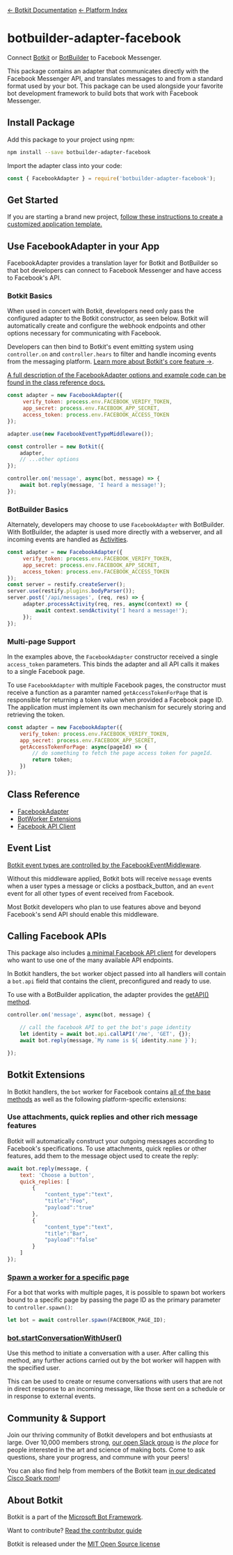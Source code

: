 [&larr; Botkit Documentation](..)  [&larr; Platform Index](index.md) 

# botbuilder-adapter-facebook
Connect [Botkit](https://www.npmjs.com/package/botkit) or [BotBuilder](https://www.npmjs.com/package/botbuilder) to Facebook Messenger.

This package contains an adapter that communicates directly with the Facebook Messenger API,
and translates messages to and from a standard format used by your bot. This package can be used alongside your favorite bot development framework to build bots that work with Facebook Messenger.

## Install Package

Add this package to your project using npm:

```bash
npm install --save botbuilder-adapter-facebook
```

Import the adapter class into your code:

```javascript
const { FacebookAdapter } = require('botbuilder-adapter-facebook');
```

## Get Started

If you are starting a brand new project, [follow these instructions to create a customized application template.](https://botkit.ai/getstarted.html)

## Use FacebookAdapter in your App

FacebookAdapter provides a translation layer for Botkit and BotBuilder so that bot developers can connect to Facebook Messenger and have access to Facebook's API.

### Botkit Basics

When used in concert with Botkit, developers need only pass the configured adapter to the Botkit constructor, as seen below. Botkit will automatically create and configure the webhook endpoints and other options necessary for communicating with Facebook.

Developers can then bind to Botkit's event emitting system using `controller.on` and `controller.hears` to filter and handle incoming events from the messaging platform. [Learn more about Botkit's core feature &rarr;](../index.md).

[A full description of the FacebookAdapter options and example code can be found in the class reference docs.](../reference/facebook.md#create-a-new-facebookadapter)

```javascript
const adapter = new FacebookAdapter({
     verify_token: process.env.FACEBOOK_VERIFY_TOKEN,
     app_secret: process.env.FACEBOOK_APP_SECRET,
     access_token: process.env.FACEBOOK_ACCESS_TOKEN
});

adapter.use(new FacebookEventTypeMiddleware());

const controller = new Botkit({
    adapter,
    // ...other options
});

controller.on('message', async(bot, message) => {
    await bot.reply(message, 'I heard a message!');
});
```

### BotBuilder Basics

Alternately, developers may choose to use `FacebookAdapter` with BotBuilder. With BotBuilder, the adapter is used more directly with a webserver, and all incoming events are handled as [Activities](https://docs.microsoft.com/en-us/javascript/api/botframework-schema/activity?view=botbuilder-ts-latest).

```javascript
const adapter = new FacebookAdapter({
     verify_token: process.env.FACEBOOK_VERIFY_TOKEN,
     app_secret: process.env.FACEBOOK_APP_SECRET,
     access_token: process.env.FACEBOOK_ACCESS_TOKEN
});
const server = restify.createServer();
server.use(restify.plugins.bodyParser());
server.post('/api/messages', (req, res) => {
     adapter.processActivity(req, res, async(context) => {
         await context.sendActivity('I heard a message!');
     });
});
```

### Multi-page Support

In the examples above, the `FacebookAdapter` constructor received a single `access_token` parameters. This binds the adapter and all API calls it makes to a single Facebook page.

To use `FacebookAdapter` with multiple Facebook pages, the constructor must receive a function as a paramter named `getAccessTokenForPage` that is responsible for returning a token value when provided a Facebook page ID. The application must implement its own mechanism for securely storing and retrieving the token.

```javascript
const adapter = new FacebookAdapter({
    verify_token: process.env.FACEBOOK_VERIFY_TOKEN,
    app_secret: process.env.FACEBOOK_APP_SECRET,
    getAccessTokenForPage: async(pageId) => { 
        // do something to fetch the page access token for pageId.
        return token;
    })
});
```

## Class Reference

* [FacebookAdapter](../reference/facebook.md#facebookadapter)
* [BotWorker Extensions](../reference/facebook.md#facebookbotworker)
* [Facebook API Client](../reference/facebook.md#facebookapi)

## Event List

[Botkit event types are controlled by the FacebookEventMiddleware](../reference/facebook.md#facebookeventtypemiddleware).

Without this middleware applied, Botkit bots will receive `message` events when a user types a message or clicks a postback_button, and an `event` event for all other types of event received from Facebook.

Most Botkit developers who plan to use features above and beyond Facebook's send API should enable this middleware.

## Calling Facebook APIs

This package also includes [a minimal Facebook API client](../reference/facebook.md#facebookapi) for developers who want to use one of the many available API endpoints.

In Botkit handlers, the `bot` worker object passed into all handlers will contain a `bot.api` field that contains the client, preconfigured and ready to use.

To use with a BotBuilder application, the adapter provides the [getAPI() method](../reference/facebook.md#getapi).

```javascript
controller.on('message', async(bot, message) {

    // call the facebook API to get the bot's page identity
    let identity = await bot.api.callAPI('/me', 'GET', {});
    await bot.reply(message,`My name is ${ identity.name }`);

});
```

## Botkit Extensions

In Botkit handlers, the `bot` worker for Facebook contains [all of the base methods](../reference/core.md#BotWorker) as well as the following platform-specific extensions:

### Use attachments, quick replies and other rich message features

Botkit will automatically construct your outgoing messages according to Facebook's specifications. To use attachments, quick replies or other features, add them to the message object used to create the reply:

```javascript
await bot.reply(message, {
    text: 'Choose a button', 
    quick_replies: [
        {
            "content_type":"text",
            "title":"Foo",
            "payload":"true"
        },
        {
            "content_type":"text",
            "title":"Bar",
            "payload":"false"
        }
    ]
});
```

### [Spawn a worker for a specific page](../reference/facebook.md#create-a-new-facebookbotworker)

For a bot that works with multiple pages, it is possible to spawn bot workers bound to a specific page by passing the page ID as the primary parameter to `controller.spawn()`:

```javascript
let bot = await controller.spawn(FACEBOOK_PAGE_ID);
```

### [bot.startConversationWithUser()](../reference/facebook.md#startconversationwithuser)

Use this method to initiate a conversation with a user. After calling this method, any further actions carried out by the bot worker will happen with the specified user.

This can be used to create or resume conversations with users that are not in direct response to an incoming message, like those sent on a schedule or in response to external events.

## Community & Support

Join our thriving community of Botkit developers and bot enthusiasts at large.
Over 10,000 members strong, [our open Slack group](https://community.botkit.ai) is
_the place_ for people interested in the art and science of making bots.
Come to ask questions, share your progress, and commune with your peers!

You can also find help from members of the Botkit team [in our dedicated Cisco Spark room](https://eurl.io/#SyNZuomKx)!

## About Botkit

Botkit is a part of the [Microsoft Bot Framework](https://dev.botframework.com).

Want to contribute? [Read the contributor guide](../../CONTRIBUTING.md)

Botkit is released under the [MIT Open Source license](LICENSE.md)